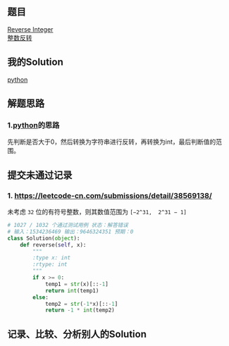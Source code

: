 ## 题目

[Reverse Integer](https://leetcode.com/problems/reverse-integer/) <br/> [整数反转](https://leetcode-cn.com/problems/reverse-integer/)

## 我的Solution

[python](../7/7_reverse_integer.py)

## 解题思路

### 1.[python](../7/7_reverse_integer.py)的思路

先判断是否大于0，然后转换为字符串进行反转，再转换为int，最后判断值的范围。

## 提交未通过记录

### 1. https://leetcode-cn.com/submissions/detail/38569138/

未考虑 `32` 位的有符号整数，则其数值范围为 `[−2^31,  2^31 − 1]`

```python
# 1027 / 1032 个通过测试用例 状态：解答错误
# 输入：1534236469 输出：9646324351 预期：0
class Solution(object):
    def reverse(self, x):
        """
        :type x: int
        :rtype: int
        """
        if x >= 0:
            temp1 = str(x)[::-1]
            return int(temp1)
        else:
            temp2 = str(-1*x)[::-1]
            return -1 * int(temp2)
```

## 记录、比较、分析别人的Solution
